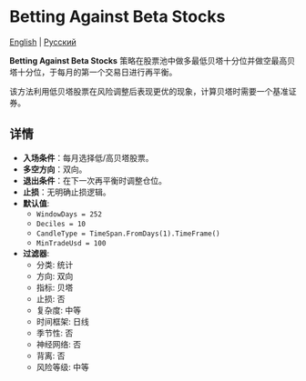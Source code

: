 # Betting Against Beta Stocks
[English](README.md) | [Русский](README_ru.md)

**Betting Against Beta Stocks** 策略在股票池中做多最低贝塔十分位并做空最高贝塔十分位，于每月的第一个交易日进行再平衡。

该方法利用低贝塔股票在风险调整后表现更优的现象，计算贝塔时需要一个基准证券。

## 详情
- **入场条件**：每月选择低/高贝塔股票。
- **多空方向**：双向。
- **退出条件**：在下一次再平衡时调整仓位。
- **止损**：无明确止损逻辑。
- **默认值**:
  - `WindowDays = 252`
  - `Deciles = 10`
  - `CandleType = TimeSpan.FromDays(1).TimeFrame()`
  - `MinTradeUsd = 100`
- **过滤器**:
  - 分类: 统计
  - 方向: 双向
  - 指标: 贝塔
  - 止损: 否
  - 复杂度: 中等
  - 时间框架: 日线
  - 季节性: 否
  - 神经网络: 否
  - 背离: 否
  - 风险等级: 中等
